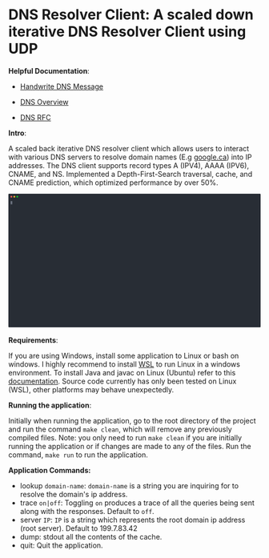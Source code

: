 # DNS Resolver Client: A scaled down iterative DNS Resolver Client using UDP

**Helpful Documentation**:

* [Handwrite DNS Message](https://routley.io/posts/hand-writing-dns-messages/)

* [DNS Overview](http://www.zytrax.com/books/dns/ch15/#overview)

* [DNS RFC](https://tools.ietf.org/html/rfc1035#page-25)

**Intro**:

A scaled back iterative DNS resolver client which allows users to interact with various DNS servers to resolve domain names (E.g [google.ca](https://www.google.ca/)) into IP addresses. The DNS client supports record types A (IPV4), AAAA (IPV6), CNAME, and NS. Implemented a Depth-First-Search traversal, cache, and CNAME prediction, which optimized performance by over 50%.

[![dns gif](dns.svg)](https://asciinema.org/a/zB0FruScfbdksITzEqqd32my3?autoplay=1)

**Requirements**:

If you are using Windows, install some application to Linux or bash on windows. I highly recommend to install [WSL](https://docs.microsoft.com/en-us/windows/wsl/install-win10) to run Linux in a windows environment. To install Java and javac on Linux (Ubuntu) refer to this [documentation](https://www.digitalocean.com/community/tutorials/how-to-install-java-with-apt-on-ubuntu-18-04). Source code currently has only been tested on Linux (WSL), other platforms may behave unexpectedly.

**Running the application**:

Initially when running the application, go to the root directory of the project and run the command `make clean`, which will remove any previously compiled files. Note: you only need to run `make clean` if you are initially running the application or if changes are made to any of the files. Run the command, `make run` to run the application.

**Application Commands:**

* lookup `domain-name`: `domain-name` is a string you are inquiring for to resolve the domain's ip address.
* trace `on|off`: Toggling `on` produces a trace of all the queries being sent along with the responses. Default to `off`.
* server `IP`: `IP` is a string which represents the root domain ip address (root server). Default to 199.7.83.42
* dump: stdout all the contents of the cache.
* quit: Quit the application.
